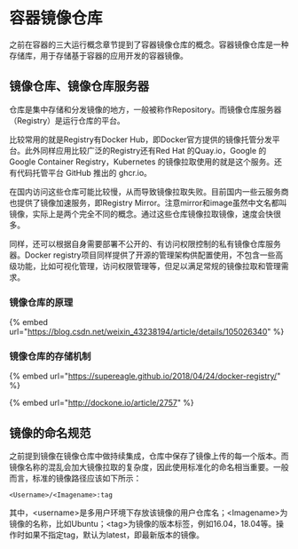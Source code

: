 # 容器镜像仓库

之前在容器的三大运行概念章节提到了容器镜像仓库的概念。容器镜像仓库是一种存储库，用于存储基于容器的应用开发的容器镜像。

## 镜像仓库、镜像仓库服务器

仓库是集中存储和分发镜像的地方，一般被称作Repository。而镜像仓库服务器（Registry）是运行仓库的平台。

比较常用的就是Registry有Docker Hub，即Docker官方提供的镜像托管分发平台。此外同样应用比较广泛的Registry还有Red Hat 的Quay.io，Google 的 Google Container Registry，Kubernetes 的镜像拉取使用的就是这个服务。还有代码托管平台 GitHub 推出的 ghcr.io。

在国内访问这些仓库可能比较慢，从而导致镜像拉取失败。目前国内一些云服务商也提供了镜像加速服务，即Registry Mirror。注意mirror和image虽然中文名都叫镜像，实际上是两个完全不同的概念。通过这些仓库镜像拉取镜像，速度会快很多。

同样，还可以根据自身需要部署不公开的、有访问权限控制的私有镜像仓库服务器。Docker registry项目同样提供了开源的管理架构供配置使用，不包含一些高级功能，比如可视化管理，访问权限管理等，但足以满足常规的镜像拉取和管理需求。

### 镜像仓库的原理

{% embed url="https://blog.csdn.net/weixin_43238194/article/details/105026340" %}

### 镜像仓库的存储机制

{% embed url="https://supereagle.github.io/2018/04/24/docker-registry/" %}

{% embed url="http://dockone.io/article/2757" %}

## 镜像的命名规范

之前提到镜像在镜像仓库中做持续集成，仓库中保存了镜像上传的每一个版本。而镜像名称的混乱会加大镜像拉取的复杂度，因此使用标准化的命名相当重要。一般而言，标准的镜像路径应该如下所示：

```
<Username>/<Imagename>:tag
```

其中，\<username>是多用户环境下存放该镜像的用户仓库名；\<Imagename>为镜像的名称，比如Ubuntu；\<tag>为镜像的版本标签，例如16.04，18.04等。操作时如果不指定tag，默认为latest，即最新版本的镜像。

